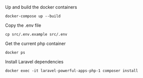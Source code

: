 Up and build the docker containers

```
docker-compose up --build
```

Copy the .env file

```
cp src/.env.example src/.env
```

Get the current php container

```
docker ps
```

Install Laravel dependencies

```
docker exec -it laravel-powerful-apps-php-1 composer install
```